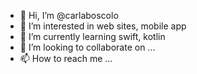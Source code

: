 - 👋 Hi, I’m @carlaboscolo
- 👀 I’m interested in web sites, mobile app
- 🌱 I’m currently learning swift, kotlin
- 💞️ I’m looking to collaborate on ...
- 📫 How to reach me ...

<!---
carlaboscolo/carlaboscolo is a ✨ special ✨ repository because its `README.md` (this file) appears on your GitHub profile.
You can click the Preview link to take a look at your changes.
--->
